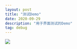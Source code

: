 ```yaml
---
layout: post
title: "测试Demo"
date: 2020-09-29
description: "用于界面测试的Demo"
tag: debug
---   
```

![](https://gitee.com/lalalaxiaowifi/pictures/raw/master/image/20200923150601.png)